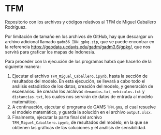 # TFM
Repositorio con los archivos y códigos relativos al TFM de Miguel Caballero Rodríguez.

Por limitación de tamaño en los archivos de GitHub, hay que descargar un archivo adicional llamado `gadm36_IDN_gpkg.zip`, que se puede encontrar en la referencia https://geodata.ucdavis.edu/gadm/gadm3.6/gpkg/, que nos servirá para graficar los mapas de Indonesia.

Para proceder con la ejecución de los programas habrá que hacerlo de la siguiente manera:
1. Ejecutar el archivo `TFM_Miguel_Caballero.ipynb`, hasta la sección de resultados del modelo. En esta ejecución, se llevará a cabo todo el análisis estadístico de los datos, creación del modelo, y generación de escenarios. Se crearán los archivos `demandas.txt`, `vehiculos.txt` y `distancias.txt`, los cuales nos servirán de datos de entrada al modelo matemático.
2. A continuación, ejecutar el programa de GAMS `TFM.gms`, el cual resuelve el modelo matemático, y guarda la solución en el archivo `output.xlsx`.
3. Finalmente, ejecutar la parte final del archivo `TFM_Miguel_Caballero.ipynb`, de resultados del modelo, en la que se obtienen las gráficas de las soluciones y el análisis de sensibilidad. 
